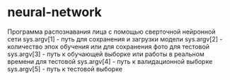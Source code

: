 # neural-network
Программа распознавания лица с помощью сверточной нейронной сети
sys.argv[1] - путь для сохранения и загрузки модели
sys.argv[2] - количество эпох обучения или для сохранения фото для тестовой
sys.argv[3] - путь к обучающей выборке или работы в реальном времени для тестовой
sys.argv[4] - путь к валидационной выборке
sys.argv[5] - путь к тестовой выборке
